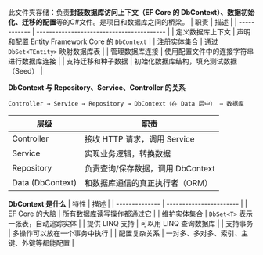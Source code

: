 此文件夹存储：负责**封装数据库访问上下文（EF Core 的 DbContext）、数据初始化、迁移的配置**等的C#文件。是项目和数据库之间的桥梁。
| 职责           | 描述                                        |
| ------------ | ----------------------------------------- |
| 定义数据库上下文  | 声明和配置 Entity Framework Core 的 `DbContext` |
| 注册实体集合    | 通过 `DbSet<TEntity>` 映射数据库表                |
| 管理数据库连接   | 使用配置文件中的连接字符串进行数据库连接                      |
| 支持迁移和种子数据 | 初始化数据库结构，填充测试数据（Seed）                     |

**DbContext 与 Repository、Service、Controller 的关系**
```
Controller → Service → Repository → DbContext（在 Data 层中） → 数据库
```
| 层级               | 职责                     |
| ---------------- | ---------------------- |
| Controller       | 接收 HTTP 请求，调用 Service  |
| Service          | 实现业务逻辑，转换数据            |
| Repository       | 负责查询/保存数据，调用 DbContext |
| Data (DbContext) | 和数据库通信的真正执行者（ORM）      |

**DbContext 是什么**
| 特性             | 描述                      |
| -------------- | ----------------------- |
| EF Core 的大脑 | 所有数据库读写操作都通过它           |
| 维护实体集合      | `DbSet<T>` 表示一张表，自动追踪实体 |
| 提供 LINQ 支持  | 可以用 LINQ 查询数据库          |
| 支持事务        | 多操作可以放在一个事务中执行          |
| 配置复杂关系      | 一对多、多对多、索引、主键、外键等都能配置   |


